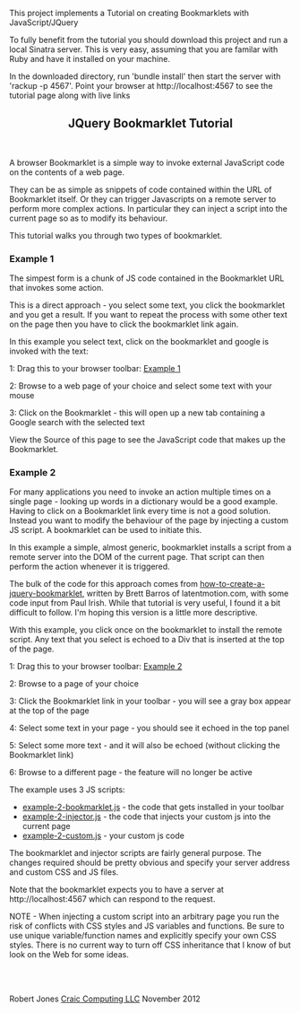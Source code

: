 <p>
  This project implements a Tutorial on creating Bookmarklets with JavaScript/JQuery
</p>
<p>
To fully benefit from the tutorial you should download this project and run a local Sinatra server.
This is very easy, assuming that you are familar with Ruby and have it installed on your machine.
</p>
<p>
In the downloaded directory, run 'bundle install' then start the server with 'rackup -p 4567'. Point your browser at http://localhost:4567
to see the tutorial page along with live links
</p>


<h2 style="text-align: center">JQuery Bookmarklet Tutorial</h2>
<p>&nbsp;</p>

<p>A browser Bookmarklet is a simple way to invoke external JavaScript code on the contents of a web page. </p>

<p>They can be as simple as snippets of code contained within the URL of Bookmarklet itself.
Or they can trigger Javascripts on a remote server to perform more complex actions. In particular they can inject a script
into the current page so as to modify its behaviour.</p>

<p>This tutorial walks you through two types of bookmarklet.</p>

<h3>Example 1</h3>

<p class='indent-para'>The simpest form is a chunk of JS code contained in the Bookmarklet URL that invokes some action.</p>
<p class='indent-para'>This is a direct approach - you select some text, you click the bookmarklet and you get a result. If you want to repeat the process with
  some other text on the page then you have to click the bookmarklet link again.</p>

<p class='indent-para'>In this example you select text, click on the bookmarklet and google is invoked with the text:</p>

<p class='indent-para'>1: Drag this to your browser toolbar: <a href="javascript:(function(){
var s = '';
if (window.getSelection) {
  s = window.getSelection();
} else if (document.getSelection) {
  s = document.getSelection();
} else if (document.selection) {
  s = document.selection.createRange().text;
}
if (s == '') {
  s = prompt('Enter text to search with Google');
}
if ((s != '') && (s != null)) {
  window.open('https://www.google.com/search?q=' + s);
}
})();">Example 1</a></p>
<p class='indent-para'>2: Browse to a web page of your choice and select some text with your mouse</p>
<p class='indent-para'>3: Click on the Bookmarklet - this will open up a new tab containing a Google search with the selected text</p>
<p class='indent-para'>View the Source of this page to see the JavaScript code that makes up the Bookmarklet.</p>


<h3>Example 2</h3>

<p class='indent-para'>For many applications you need to invoke an action multiple times on a single page - looking up words in a dictionary would be a good
  example. Having to click on a Bookmarklet link every time is not a good solution. Instead you want to modify the behaviour of the page by injecting
  a custom JS script. A bookmarklet can be used to initiate this.</p>

<p class='indent-para'>In this example a simple, almost generic, bookmarklet installs a script from a remote server into the DOM of the current page.
 That script can then perform the action whenever it is triggered.</p>

<p class='indent-para'>The bulk of the code for this approach comes from
  <a href="http://www.latentmotion.com/how-to-create-a-jquery-bookmarklet/">how-to-create-a-jquery-bookmarklet</a>, written by Brett Barros of
  latentmotion.com, with some code input from Paul Irish. While that tutorial is very useful, I found it a bit difficult to follow. I'm hoping this
version is a little more descriptive.</p>

<p class='indent-para'>With this example, you click once on the bookmarklet to install the remote script. Any text that you select is echoed to a Div that
  is inserted at the top of the page.</p>

<p class='indent-para'>1: Drag this to your browser toolbar:
  <a href="javascript:(function(){var head=document.getElementsByTagName('head')[0],script=document.createElement('script');script.type='text/javascript';script.src='http://localhost:4567/example-2-injector.js?' + Math.floor(Math.random()*99999);head.appendChild(script);})(); void 0">Example 2</a>
</p>
<p class='indent-para'>2: Browse to a page of your choice</p>
<p class='indent-para'>3: Click the Bookmarklet link in your toolbar - you will see a gray box appear at the top of the page</p>
<p class='indent-para'>4: Select some text in your page - you should see it echoed in the top panel</p>
<p class='indent-para'>5: Select some more text - and it will also be echoed (without clicking the Bookmarklet link)</p>
<p class='indent-para'>6: Browse to a different page - the feature will no longer be active</p>

<p class='indent-para'>The example uses 3 JS scripts:</p>
  <ul class='indent-para'>
  <li><a href="example-2-bookmarklet.js">example-2-bookmarklet.js</a> - the code that gets installed in your toolbar</li>
  <li><a href="example-2-injector.js">example-2-injector.js</a> - the code that injects your custom js into the current page</li>
  <li><a href="example-2-custom.js">example-2-custom.js</a> - your custom js code</li>
  </ul>
<p class='indent-para'>
  The bookmarklet and injector scripts are fairly general purpose. The changes required should be pretty obvious and specify your server address
  and custom CSS and JS files.
</p>



<p class='indent-para'>Note that the bookmarklet expects you to have a server at http://localhost:4567 which can respond to the request.</p>

<p class='indent-para'>NOTE - When injecting a custom script into an arbitrary page you run the risk of conflicts with CSS styles and JS variables and functions.
Be sure to use unique variable/function names and explicitly specify your own CSS styles. There is no current way to turn off CSS inheritance that
I know of but look on the Web for some ideas.</p>

<p>&nbsp; <br/> &nbsp; </p>
<p>Robert Jones <a href="http://craic.com">Craic Computing LLC</a>  November 2012</p>
